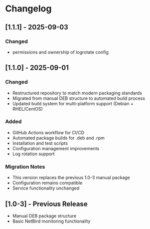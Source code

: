 # Changelog

## [1.1.1] - 2025-09-03
### Changed
- permissions and ownership of logrotate config


## [1.1.0] - 2025-09-01
### Changed
- Restructured repository to match modern packaging standards
- Migrated from manual DEB structure to automated build process
- Updated build system for multi-platform support (Debian + RHEL/CentOS)

### Added
- GitHub Actions workflow for CI/CD
- Automated package builds for .deb and .rpm
- Installation and test scripts
- Configuration management improvements
- Log rotation support

### Migration Notes
- This version replaces the previous 1.0-3 manual package
- Configuration remains compatible
- Service functionality unchanged

## [1.0-3] - Previous Release
- Manual DEB package structure
- Basic NetBird monitoring functionality
